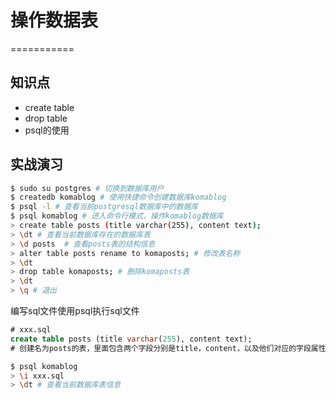 # 操作数据表

===========

## 知识点
* create table 
* drop table
* psql的使用

## 实战演习

```bash
$ sudo su postgres # 切换到数据库用户
$ createdb komablog # 使用快捷命令创建数据库komablog
$ psql -l # 查看当前postgresql数据库中的数据库
$ psql komablog # 进入命令行模式，操作komablog数据库 
> create table posts (title varchar(255), content text);
> \dt # 查看当前数据库存在的数据库表
> \d posts  # 查看posts表的结构信息
> alter table posts rename to komaposts; # 修改表名称
> \dt
> drop table komaposts; # 删除komaposts表
> \dt
> \q # 退出
```
编写sql文件使用psql执行sql文件

```sql
# xxx.sql
create table posts (title varchar(255), content text); 
# 创建名为posts的表，里面包含两个字段分别是title，content，以及他们对应的字段属性是varchar(255), text
```
```bash
$ psql komablog
> \i xxx.sql
> \dt # 查看当前数据库表信息
```
